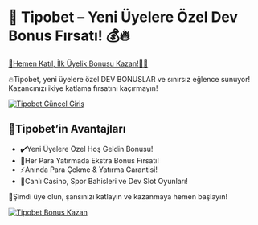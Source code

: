 <h1>🎯 Tipobet – Yeni Üyelere Özel Dev Bonus Fırsatı! 💰🔥</h1>

<a href="https://linklerim.online/2058" title="Tipobet Güncel Giriş">
    🚀Hemen Katıl, İlk Üyelik Bonusu Kazan!🎰💎
</a>

<p>🔥Tipobet, yeni üyelere özel DEV BONUSLAR ve sınırsız eğlence sunuyor! Kazancınızı ikiye katlama fırsatını kaçırmayın!</p>

<a href="https://linklerim.online/2058" title="Tipobet Güncel Giriş">
    <img src="https://i.ibb.co/xSQ1Ktxq/photo-2025-03-07-16-48-21.jpg" alt="Tipobet Güncel Giriş" class="bonus-img">
</a>

<h2>💎Tipobet’in Avantajları</h2>
<ul>
    <li>✔️Yeni Üyelere Özel Hoş Geldin Bonusu!</li>
    <li>🎁Her Para Yatırmada Ekstra Bonus Fırsatı!</li>
    <li>⚡️Anında Para Çekme & Yatırma Garantisi!</li>
    <li>🎲Canlı Casino, Spor Bahisleri ve Dev Slot Oyunları!</li>
</ul>

<p>💎Şimdi üye olun, şansınızı katlayın ve kazanmaya hemen başlayın!</p>

<a href="https://linklerim.online/2058" title="Tipobet Güncel Giriş">
    <img src="https://i.ibb.co/jkKttdZZ/photo-2025-03-07-16-48-27.jpg" alt="Tipobet Bonus Kazan" class="bonus-img">
</a>
